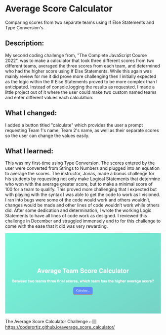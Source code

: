 # Average Score Calculator
Comparing scores from two separate teams using If Else Statements and Type Conversion's.

## Description:

My second coding challenge from, "The Complete JavaScript Course 2022", was to make a calculator that took three different scores from two different teams, averaged the three scores from each team, and determined who had the higher score using If Else Statements. While this again was mainly review for me it did prove more challenging then I initially expected as the logic within the If Else Statements proved to be more complex than I anticipated. Instead of console.logging the results as requested, I made a little project out of it where the user could make two custom named teams and enter different values each calculation.

## What I changed:

I added a button titled "calculate" which provides the user a prompt requesting Team 1's name, Team 2's name, as well as their separate scores so the user can change the values easily.

## What I learned:

This was my first-time using Type Conversion. The scores entered by the user were converted from Strings to Numbers and plugged into an equation to average the scores. The instructor, Jonas, made a bonus challenge for his students by requesting not only make Logical Statements that determine who won with the average greater score, but to make a minimal score of 100 for a team to qualify. This proved more challenging that I expected but with playing with the syntax I was able to get the code to work as I visioned. I ran into bugs were some of the code would work and others wouldn’t, changes would be made and other lines of code wouldn’t work while others did. After some dedication and determination, I wrote the working Logic Statements to have all lines of code work as designed. I reviewed this challenge in December and struggled immensely and to for this challenge to come with the ease that it did was very rewarding. 

![webpage snapshot](/team_score_calculator_screenshot.png)

The Average Score Calculator Challenge 👉🏽 https://coderortiz.github.io/average_score_calculator/

